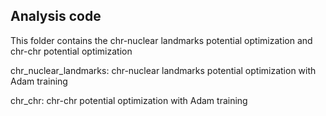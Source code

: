 ## Analysis code

This folder contains the chr-nuclear landmarks potential optimization and chr-chr potential optimization

chr_nuclear_landmarks: chr-nuclear landmarks potential optimization with Adam training

chr_chr: chr-chr potential optimization with Adam training
